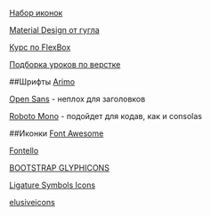 [Набор иконок](http://cssicon.space/#/)

[Material Design от гугла](https://material.io/)

[Курс по FlexBox](https://www.youtube.com/watch?v=RNjnRA0QSug)

[Подборка уроков по верстке](https://vk.com/wall-101965347_44354)

##Шрифты
[Arimo](https://fonts.google.com/specimen/Arimo)

[Open Sans](https://fonts.google.com/specimen/Open+Sans?selection.family=Open+Sans) - неплох для заголовков

[Roboto Mono](https://fonts.google.com/specimen/Roboto+Mono) - подойдет для кодав, как и consolas

##Иконки
[Font Awesome](http://fontawesome.io)

[Fontello](http://fontello.com)

[BOOTSTRAP GLYPHICONS](http://glyphicons.bootstrapcheatsheets.com)

[Ligature Symbols Icons](http://kudakurage.com/ligature_symbols/)

[elusiveicons](http://elusiveicons.com/icons/)